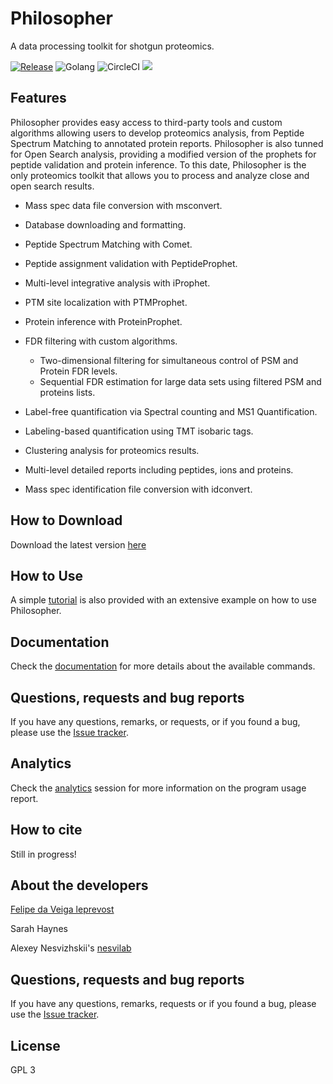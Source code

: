 # Philosopher
A data processing toolkit for shotgun proteomics.

[![Release](https://img.shields.io/github/release/nesvilab/philosopher.svg?color=purple&style=for-the-badge)](https://github.com/nesvilab/philosopher/releases/latest)
![Golang](https://img.shields.io/badge/Go-1.13.1-blue.svg?style=for-the-badge)
![CircleCI](https://img.shields.io/circleci/build/github/Nesvilab/philosopher-source?style=for-the-badge&token=8fc2895a5f10b2507a73d672ad89d50798b417ad)
![](https://img.shields.io/github/downloads/Nesvilab/philosopher/total.svg?color=red&style=for-the-badge)

## Features
Philosopher provides easy access to third-party tools and custom algorithms allowing users to develop proteomics analysis, from Peptide Spectrum Matching to annotated protein reports. Philosopher is also tunned for Open Search analysis, providing a modified version of the prophets for peptide validation and protein inference. To this date, Philosopher is the only proteomics toolkit that allows you to process and analyze close and open search results.

- Mass spec data file conversion with msconvert.

- Database downloading and formatting.

- Peptide Spectrum Matching with Comet.

- Peptide assignment validation with PeptideProphet.

- Multi-level integrative analysis with iProphet.

- PTM site localization with PTMProphet.

- Protein inference with ProteinProphet.

- FDR filtering with custom algorithms.

  - Two-dimensional filtering for simultaneous control of PSM and Protein FDR levels.
  - Sequential FDR estimation for large data sets using filtered PSM and proteins lists.

- Label-free quantification via Spectral counting and MS1 Quantification.

- Labeling-based quantification using TMT isobaric tags.

- Clustering analysis for proteomics results.

- Multi-level detailed reports including peptides, ions and proteins.

- Mass spec identification file conversion with idconvert.


## How to Download
Download the latest version [here](https://github.com/nesvilab/philosopher/releases/latest)


## How to Use
A simple [tutorial](tutorial.md) is also provided with an extensive example on how to use Philosopher.


## Documentation
Check the [documentation](documentation.md) for more details about the available commands.


## Questions, requests and bug reports
If you have any questions, remarks, or requests, or if you found a bug, please use the [Issue tracker](https://github.com/nesvilab/philosopher/issues).


## Analytics
Check the [analytics](analytics.md) session for more information on the program usage report.


## How to cite
Still in progress!


## About the developers
[Felipe da Veiga leprevost](http://www.leprevost.com.br)

Sarah Haynes

Alexey Nesvizhskii's [nesvilab](http://www.nesvilab.org/)


## Questions, requests and bug reports
If you have any questions, remarks, requests or if you found a bug, please use the [Issue tracker](https://github.com/nesvilab/philosopher/issues).


## License
GPL 3
